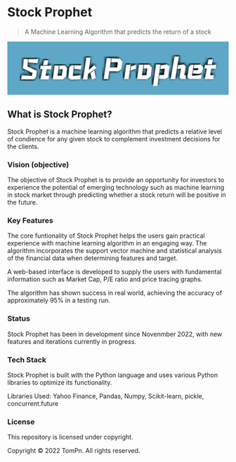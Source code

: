 # Stock Prophet
> A Machine Learning Algorithm that predicts the return of a stock

![Stock Prophet Logo](https://github.com/TomPn/stock-prophet/blob/main/908CCF0C-63F5-43AF-90BF-D9427EE31495.JPEG)

## What is Stock Prophet?
Stock Prophet is a machine learning algorithm that predicts a relative level of condience for any given stock to complement investment decisions for the clients.

### Vision (objective)
The objective of Stock Prophet is to provide an opportunity for investors to experience the potential of emerging technology such as machine learning in stock market through predicting whether a stock return will be positive in the future. 

### Key Features
The core funtionality of Stock Prophet helps the users gain practical experience with machine learning algorithm in an engaging way. The algorithm incorporates the support vector machine and statistical analysis of the financial data when determining features and target. 

A web-based interface is developed to supply the users with fundamental information such as Market Cap, P/E ratio and price tracing graphs.

The algorithm has shown success in real world, achieving the accuracy of approximately 95% in a testing run. 

### Status
Stock Prophet has been in development since Novenmber 2022, with new features and iterations currently in progress.

### Tech Stack
Stock Prophet is built with the Python language and uses various Python libraries to optimize its functionality.

Libraries Used: Yahoo Finance, Pandas, Numpy, Scikit-learn, pickle, concurrent.future

### License
This repository is licensed under copyright.

Copyright © 2022 TomPn. All rights reserved.
